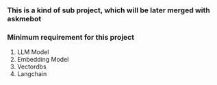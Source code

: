 ### This is a kind of sub project, which will be later merged with askmebot


### Minimum requirement for this project
1. LLM Model
2. Embedding Model
3. Vectordbs
4. Langchain